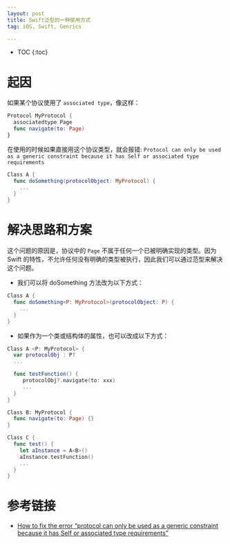 ```yaml
---
layout: post
title: Swift泛型的一种使用方式
tag: iOS, Swift, Genrics

---
```


* TOC
{:toc}
# 起因

如果某个协议使用了 `associated type`，像这样：

```Swift
Protocol MyProtocol {
  associatedtype Page
  func navigate(to: Page)
}
```

在使用的时候如果直接用这个协议类型，就会报错: `Protocol can only be used as a generic constraint because it has Self or associated type requirements`

```Swift
Class A {
  func doSomething(protocolObject: MyProtocol) {
    ...
  }
}
```

# 解决思路和方案

这个问题的原因是，协议中的 `Page` 不属于任何一个已被明确实现的类型。因为 Swift 的特性，不允许任何没有明确的类型被执行，因此我们可以通过范型来解决这个问题。

* 我们可以将 doSomething 方法改为以下方式：

```Swift
Class A {
  func doSomething<P: MyProtocol>(protocolObject: P) {
    ...
  }
}
```

* 如果作为一个类或结构体的属性，也可以改成以下方式：

```Swift
Class A <P: MyProtocol> {
  var protocolObj : P?
  ...

  func testFunction() {
     protocolObj?.navigate(to: xxx)
     ...
  }
}

Class B: MyProtocol {
  func navigate(to: Page) {}
}

Class C {
  func test() {
    let aInstance = A<B>()
    aInstance.testFunction()
    ...
  }
}
```

# 参考链接

* [How to fix the error “protocol can only be used as a generic constraint because it has Self or associated type requirements”](https://www.hackingwithswift.com/example-code/language/how-to-fix-the-error-protocol-can-only-be-used-as-a-generic-constraint-because-it-has-self-or-associated-type-requirements)
